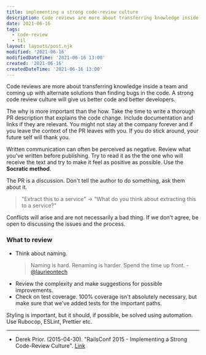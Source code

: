 ```yaml
---
title: implementing a strong code-review culture
description: Code reviews are more about transferring knowledge inside a team and coming up with alternate solutions than finding bugs in the code
date: 2021-06-16
tags: 
  - code-review
  - til
layout: layouts/post.njk
modified: '2021-06-16'
modifiedDateTime: '2021-06-16 13:00'
created: '2021-06-16'
createdDateTime: '2021-06-16 13:00'
---
```


Code reviews are more about transferring knowledge inside a team and coming up with alternate solutions than finding bugs in the code. A strong code review culture will give us better code and better developers.

The why is more important than the how. Take the time to write a thorough PR description that explains the code change. Include documentation and links if they are relevant. You might not stay at the company forever and if you leave the context of the PR leaves with you. If you do stick around, your future self will thank you.

Written communication can often be perceived as negative. Review what you've written before publishing. Try to read it as the the one who will receive the text and try to make it feel as positive as possible. Use the **Socratic method**.

The PR is a discussion. Don't tell the author to do something, ask them about it.

> "Extract this to a service" -> "What do you think about extracting this to a service?"

Conflicts will arise and are not necessarily a bad thing. If we don't agree, be open to discussing the issues and the process.

### What to review

- Think about naming.
  > Naming is hard. Renaming is harder. Spend the time up front. - [@laurieontech](https://twitter.com/laurieontech/status/1402313492162613252)
- Review the complexity and make suggestions for possible improvements.
- Check on test coverage. 100% coverage isn't absolutely necessary, but make sure that we've added tests for the important paths.

Styling is important, but it should, if possible, be solved using automation. Use Rubocop, ESLint, Prettier etc.

---

- Derek Prior. (2015-04-30). "RailsConf 2015 - Implementing a Strong Code-Review Culture". [Link](https://www.youtube.com/watch?v=PJjmw9TRB7s)
